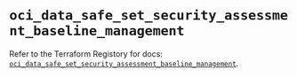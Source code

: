 # `oci_data_safe_set_security_assessment_baseline_management`

Refer to the Terraform Registory for docs: [`oci_data_safe_set_security_assessment_baseline_management`](https://registry.terraform.io/providers/oracle/oci/6.18.0/docs/resources/data_safe_set_security_assessment_baseline_management).
